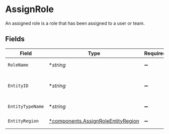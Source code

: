 # AssignRole

An assigned role is a role that has been assigned to a user or team.


## Fields

| Field                                                                                   | Type                                                                                    | Required                                                                                | Description                                                                             | Example                                                                                 |
| --------------------------------------------------------------------------------------- | --------------------------------------------------------------------------------------- | --------------------------------------------------------------------------------------- | --------------------------------------------------------------------------------------- | --------------------------------------------------------------------------------------- |
| `RoleName`                                                                              | **string*                                                                               | :heavy_minus_sign:                                                                      | The desired role.                                                                       | Viewer                                                                                  |
| `EntityID`                                                                              | **string*                                                                               | :heavy_minus_sign:                                                                      | The ID of the entity.                                                                   | e67490ce-44dc-4cbd-b65e-b52c746fc26a                                                    |
| `EntityTypeName`                                                                        | **string*                                                                               | :heavy_minus_sign:                                                                      | The type of entity.                                                                     | Control Planes                                                                          |
| `EntityRegion`                                                                          | [*components.AssignRoleEntityRegion](../../models/components/assignroleentityregion.md) | :heavy_minus_sign:                                                                      | The region of the team.                                                                 | eu                                                                                      |